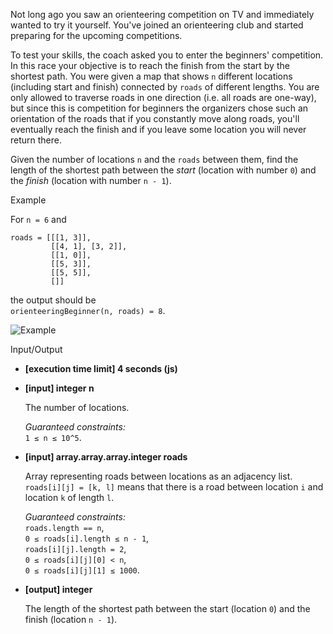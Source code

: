 
Not long ago you saw an orienteering competition on TV and immediately wanted to try it yourself. You've joined an orienteering club and started preparing for the upcoming competitions.

To test your skills, the coach asked you to enter the beginners' competition. In this race your objective is to reach the finish from the start by the shortest path. You were given a map that shows  `n`  different locations (including start and finish) connected by  `roads`  of different lengths. You are only allowed to traverse roads in one direction (i.e. all roads are one-way), but since this is competition for beginners the organizers chose such an orientation of the roads that if you constantly move along roads, you'll eventually reach the finish and if you leave some location you will never return there.

Given the number of locations  `n`  and the  `roads`  between them, find the length of the shortest path between the  _start_  (location with number  `0`) and the  _finish_  (location with number  `n - 1`).

Example

For  `n = 6`  and

```
roads = [[[1, 3]],
         [[4, 1], [3, 2]],
         [[1, 0]],
         [[5, 3]],
         [[5, 5]],
         []]

```

the output should be  
`orienteeringBeginner(n, roads) = 8`.

![Example](https://codesignal.s3.amazonaws.com/tasks/orienteeringBeginner/img/example1.png?_tm=1582075625335)

Input/Output

-   **[execution time limit] 4 seconds (js)**

-   **[input] integer n**

    The number of locations.

    _Guaranteed constraints:_  
    `1 ≤ n ≤ 10^5`.

-   **[input] array.array.array.integer roads**

    Array representing roads between locations as an  adjacency list.  
    `roads[i][j] = [k, l]`  means that there is a road between location  `i`  and location  `k`  of length  `l`.

    _Guaranteed constraints:_  
    `roads.length == n`,  
    `0 ≤ roads[i].length ≤ n - 1`,  
    `roads[i][j].length = 2`,  
    `0 ≤ roads[i][j][0] < n`,  
    `0 ≤ roads[i][j][1] ≤ 1000`.

-   **[output] integer**

    The length of the shortest path between the start (location  `0`) and the finish (location  `n - 1`).
